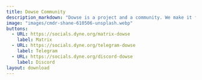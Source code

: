 ```yaml
---
title: Dowse Community
description_markdown: "Dowse is a project and a community. We make it for our people; Old Aunts and young daughters. From traveling, presenting and organizing workshops, we get inputs from hacktivists, makers, IoT communities and everyday people like us. Come talk to us!"
image: "images/cmdr-shane-610506-unsplash.webp"
buttons:
  - URL: https://socials.dyne.org/matrix-dowse
    label: Matrix
  - URL: https://socials.dyne.org/telegram-dowse
    label: Telegram
  - URL: https://socials.dyne.org/discord-dowse
    label: Discord
layout: download
---
```



